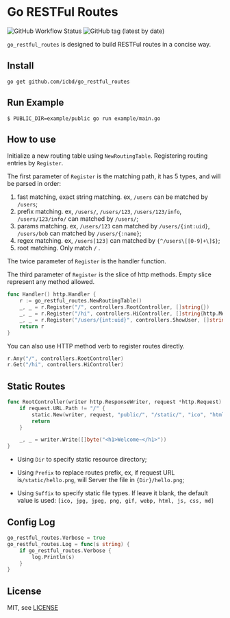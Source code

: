 # Go RESTFul Routes

![GitHub Workflow Status](https://img.shields.io/github/workflow/status/icbd/go_restful_routes/Test)
![GitHub tag (latest by date)](https://img.shields.io/github/v/tag/icbd/go_restful_routes)

`go_restful_routes` is designed to build RESTFul routes in a concise way.

## Install

```shell script
go get github.com/icbd/go_restful_routes
```

## Run Example

```shell script
$ PUBLIC_DIR=example/public go run example/main.go
```

## How to use

Initialize a new routing table using `NewRoutingTable`. 
Registering routing entries by `Register`.

The first parameter of `Register` is the matching path, it has 5 types, and will be parsed in order:

1. fast matching, exact string matching. ex, `/users` can be matched by `/users`;
2. prefix matching. ex, `/users/`, `/users/123`, `/users/123/info`, `/users/123/info/` can matched by `/users/`;
3. params matching. ex, `/users/123` can matched by `/users/{int:uid}`, `/users/bob` can matched by `/users/{:name}`;
4. regex matching. ex, `/users[123]` can matched by `{^/users\[[0-9]+\]$}`;
5. root matching. Only match `/` .    

The twice parameter of `Register` is the handler function.

The third parameter of `Register` is the slice of http methods. Empty slice represent any method allowed.

```go
func Handler() http.Handler {
	r := go_restful_routes.NewRoutingTable()
	_, _ = r.Register("/", controllers.RootController, []string{})
	_, _ = r.Register("/hi", controllers.HiController, []string{http.MethodGet, http.MethodPost})
	_, _ = r.Register("/users/{int:uid}", controllers.ShowUser, []string{http.MethodGet})
	return r
}
```

You can also use HTTP method verb to register routes directly.

```go
r.Any("/", controllers.RootController)
r.Get("/hi", controllers.HiController)
```

## Static Routes

```go
func RootController(writer http.ResponseWriter, request *http.Request) {
	if request.URL.Path != "/" {
		static.New(writer, request, "public/", "/static/", "ico", "html")
		return
	}

	_, _ = writer.Write([]byte("<h1>Welcome~</h1>"))
}

```

* Using `Dir` to specify static resource directory;

* Using `Prefix` to replace routes prefix, ex, if request URL is`/static/hello.png`, will Server the file in `{Dir}/hello.png`;

* Using `Suffix` to specify static file types. If leave it blank, the default value is used: `[ico, jpg, jpeg, png, gif, webp, html, js, css, md]`

## Config Log

```go
go_restful_routes.Verbose = true
go_restful_routes.Log = func(s string) {
    if go_restful_routes.Verbose {
        log.Println(s)
    }
}
```

## License

MIT, see [LICENSE](LICENSE)

